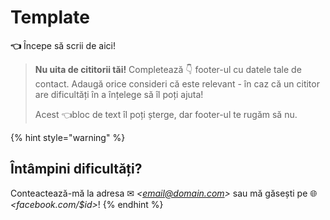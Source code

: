 # Template

**👈** Începe să scrii de aici!

> **Nu uita de cititorii tăi!** Completează 👇 footer-ul cu datele tale de contact. Adaugă orice consideri că este relevant - în caz că un cititor are dificultăți în a înțelege să îl poți ajuta!
>
> Acest 👈bloc de text îl poți șterge, dar footer-ul te rugăm să nu.

{% hint style="warning" %}
## Întâmpini dificultăți?

Conteactează-mă la adresa ✉ _&lt;email@domain.com&gt;_ sau mă găsești pe 🌐 _&lt;facebook.com/$id&gt;_!
{% endhint %}

